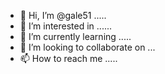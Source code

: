 - 👋 Hi, I’m @gale51 .....
- 👀 I’m interested in ......
- 🌱 I’m currently learning .....
- 💞️ I’m looking to collaborate on ...
- 📫 How to reach me .....

<!---
gale51/gale51 is a ✨ special ✨ repository because its `README.md` (this file) appears on your GitHub profile.
You can click the Preview link to take a look at your changes.
--->
